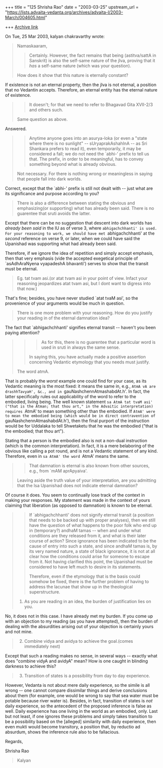 +++
title = "125 Shrisha Rao"
date = "2003-03-25"
upstream_url = "https://lists.advaita-vedanta.org/archives/advaita-l/2003-March/004605.html"

+++
[Archive link](https://lists.advaita-vedanta.org/archives/advaita-l/2003-March/004605.html)

On Tue, 25 Mar 2003, kalyan chakravarthy wrote:

> Namaskaaram,
>
>
> >Certainly.  However, the fact remains that being (astitva/sattA in
> >Sanskrit) is also the self-same nature of the jIva, proving that it *has*
> >a self-same nature (which was your question).
>
> How does it show that this nature is eternally constant?

If existence is not an eternal property, then the jIva is not eternal, a
position that no Vedantin accepts.  Therefore, an eternal entity has the
eternal nature of existence.

> >It doesn't; for that we need to refer to Bhagavad Gita XVII-2/3 and
> >others such.
>
> Same question as above.

Answered.

> >Anytime anyone goes into an asurya-loka (or even a "state where there is
> >no sunlight" -- sUryaprakAshahInA -- as Sri Shankara prefers to read it),
> >even temporarily, it may be considered a fall; we do not need the `abhi-'
> >prefix to tell us that.  The prefix, in order to be meaningful, has to
> >convey something beyond what is already obvious.
>
> Not necessary. For there is nothing wrong or meaningless in saying that
> people fall into dark worlds.

Correct, except that the `abhi-' prefix is still not dealt with -- just
what are its significance and purpose according to you?

> There is also a difference between stating the
> obvious and emphasizing(or supporting) what has already been said. There is
> no guarentee that sruti avoids the latter.

Except that there can be no suggestion that descent into dark worlds has
*already been said* in the IU as of verse 3, where `abhigachchhanti' is
used.  For your reasoning to work, we should have met `abhigachchhanti' at
the *second* reference on verse 9, or later, when we could have said the
Upanishad was supporting what had already been said.

Therefore, if we ignore the idea of repetition and simply accept emphasis,
then that very emphasis (vide the accepted exegetical principle of
`asAdhAraNyena vyapadeshA bhavanti') serves to show that the transit must
be eternal.

> Eg. tat tvam asi.(or atat tvam asi in your point of view. Infact your
> reasoning jeopardizes atat tvam asi, but I dont want to digress into
> that now.)

That's fine; besides, you have never studied `atat tvaM asi', so the
provenience of your arguments would be much in question.

> There is one more problem with your reasoning. How do you justify your
> reading in of the eternal damnation idea?

The fact that `abhigachchhanti' signifies eternal transit -- haven't you
been paying attention?

> > > As for this, there is no guarentee that a particular word is used in
> >sruti
> > > in always the same sense.
> >
> >In saying this, you have actually made a positive assertion concerning
> >Vedantic etymology that you needs must justify.
>
> The word atmA.

That is probably the *worst* example one could find for your case, as its
Vedantic meaning is the most fixed: it means the same in, e.g., `AtmA vA
are drashhTavyaH', &c., and in `gauNashchennAtmashabdAt.h'.  In fact, the
latter specifically rules out applicability of the word to refer to the
embodied, living being.  The well known statement `sa AtmA tat tvaM asi'
("that is the Atman; that thou art," in the Advaitic interpretation)
requires `AtmA' to mean something other than the embodied.  If `AtmA' were
to mean the embodied being (which would be in direct contravention of
`gauNashchennAtmashabdAt.h'), then the final purport of the instruction
would be for Uddalaka to tell Shwetaketu that he was the embodied ("that
is the embodied; that thou art").

Stating that a person is the embodied also is not a non-dual instruction
(which is the common interpretation).  In fact, it is a mere belaboring of
the obvious like calling a pot round, and is not a Vedantic statement of
any kind.  Therefore, even in `sa AtmA' the word `AtmA' means the same.

> >That damnation is eternal is also known from other sources, e.g., from
> >`mAM aprApyaiva'.
>
> Leaving aside the truth value of your interpretation, are you admitting that
> the Isa Upanishad does not indicate eternal damnation?

Of course it does.  You seem to continually lose track of the context in
making your responses.  My statement was made in the context of yours
claiming that liberation (as opposed to damnation) is known to be eternal.

> >If `abhigachchhanti' does not signify eternal transit (a position that
> >needs to be backed up with proper analyses), then we still have the
> >question of what happens to the poor folk who end up in (temporary?)
> >andhaM tamas -- when and under what conditions are they released from it,
> >and what is their later course of action?  Since ignorance has been
> >indicated to be the cause of entry into such a state, and since andhaM
> >tamas is, by its very named nature, a state of black ignorance, it is not
> >at all clear how the conditions could arise for someone to escape from it.
> >Not having clarified this point, the Upanishad must be considered to have
> >left much to desire in its statements.
> >
> >Therefore, even if the etymology that is the basis could somehow be fixed,
> >there is the further problem of having to address the lacunae that show up
> >in the theological superstructure.
>
> 1. As you are reading in an idea, the burden of justification lies on you.

No, it does not in this case.  I have already met my burden.  If you come
up with an objection to my reading (as you have attempted), then the
burden of dealing with the absurdities arising out of your objection is
certainly yours and not mine.

> 2. Combine vidya and avidya to achieve the goal.(comes immediately next)

Except that such a reading makes no sense, in several ways -- exactly what
does "combine vidyA and avidyA" mean?  How is one caught in blinding
darkness to achieve this?

> 3. Transition of states is a possibility from day to day experience.

However, Vedanta is not about mere daily experience, so the simile is all
wrong -- one cannot compare dissimilar things and derive conclusions about
them (for example, one would be wrong to say that sea water must be
potable because river water is).  Besides, in fact, transition of states
is *not* daily experience, so the antecedent of the proposed inference is
false as well.  Daily experience has one living in the world as an
embodied, only.  Last but not least, if one ignores these problems and
simply takes transition to be a possibility based on the [alleged]
similarity with daily experience, then even mukti would become transitory,
a position that, by reductio ad absurdum, shows the inference rule also to
be fallacious.

Regards,

Shrisha Rao

> Kalyan

